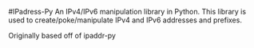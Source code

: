 #IPadress-Py
An IPv4/IPv6 manipulation library in Python. This library is used to create/poke/manipulate IPv4 and IPv6 addresses and prefixes.

Originally based off of ipaddr-py
